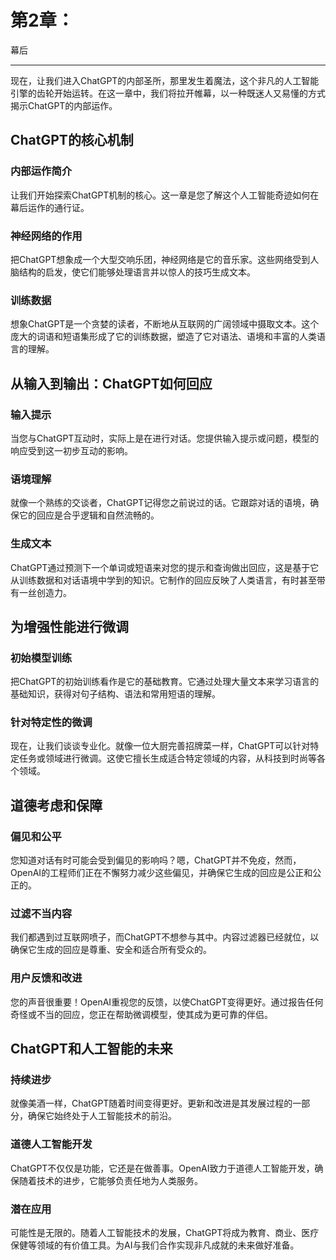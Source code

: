# 第2章：

幕后

* * *

现在，让我们进入ChatGPT的内部圣所，那里发生着魔法，这个非凡的人工智能引擎的齿轮开始运转。在这一章中，我们将拉开帷幕，以一种既迷人又易懂的方式揭示ChatGPT的内部运作。

## ChatGPT的核心机制

### 内部运作简介

让我们开始探索ChatGPT机制的核心。这一章是您了解这个人工智能奇迹如何在幕后运作的通行证。

### 神经网络的作用

把ChatGPT想象成一个大型交响乐团，神经网络是它的音乐家。这些网络受到人脑结构的启发，使它们能够处理语言并以惊人的技巧生成文本。

### 训练数据

想象ChatGPT是一个贪婪的读者，不断地从互联网的广阔领域中摄取文本。这个庞大的词语和短语集形成了它的训练数据，塑造了它对语法、语境和丰富的人类语言的理解。

## 从输入到输出：ChatGPT如何回应

### 输入提示

当您与ChatGPT互动时，实际上是在进行对话。您提供输入提示或问题，模型的响应受到这一初步互动的影响。

### 语境理解

就像一个熟练的交谈者，ChatGPT记得您之前说过的话。它跟踪对话的语境，确保它的回应是合乎逻辑和自然流畅的。

### 生成文本

ChatGPT通过预测下一个单词或短语来对您的提示和查询做出回应，这是基于它从训练数据和对话语境中学到的知识。它制作的回应反映了人类语言，有时甚至带有一丝创造力。

## 为增强性能进行微调

### 初始模型训练

把ChatGPT的初始训练看作是它的基础教育。它通过处理大量文本来学习语言的基础知识，获得对句子结构、语法和常用短语的理解。

### 针对特定性的微调

现在，让我们谈谈专业化。就像一位大厨完善招牌菜一样，ChatGPT可以针对特定任务或领域进行微调。这使它擅长生成适合特定领域的内容，从科技到时尚等各个领域。

## 道德考虑和保障

### 偏见和公平

您知道对话有时可能会受到偏见的影响吗？嗯，ChatGPT并不免疫，然而，OpenAI的工程师们正在不懈努力减少这些偏见，并确保它生成的回应是公正和公正的。

### 过滤不当内容

我们都遇到过互联网喷子，而ChatGPT不想参与其中。内容过滤器已经就位，以确保它生成的回应是尊重、安全和适合所有受众的。

### 用户反馈和改进

您的声音很重要！OpenAI重视您的反馈，以使ChatGPT变得更好。通过报告任何奇怪或不当的回应，您正在帮助微调模型，使其成为更可靠的伴侣。

## ChatGPT和人工智能的未来

### 持续进步

就像美酒一样，ChatGPT随着时间变得更好。更新和改进是其发展过程的一部分，确保它始终处于人工智能技术的前沿。

### 道德人工智能开发

ChatGPT不仅仅是功能，它还是在做善事。OpenAI致力于道德人工智能开发，确保随着技术的进步，它能够负责任地为人类服务。

### 潜在应用

可能性是无限的。随着人工智能技术的发展，ChatGPT将成为教育、商业、医疗保健等领域的有价值工具。为AI与我们合作实现非凡成就的未来做好准备。
